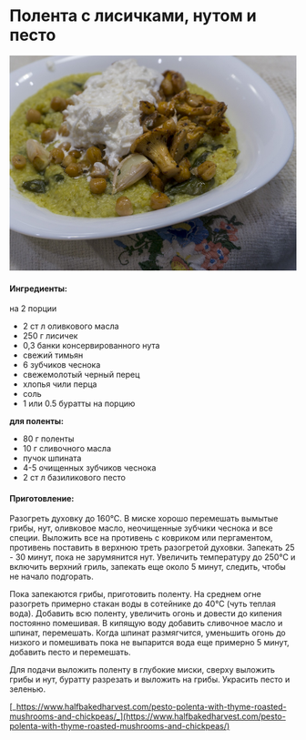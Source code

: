 # Полента с лисичками, нутом и песто

![](../../pics/dsc05553.jpg)

#### Ингредиенты:

на 2 порции

* 2 ст л оливкового масла
* 250 г лисичек
* 0,3 банки консервированного нута
* свежий тимьян
* 6 зубчиков чеснока
* свежемолотый черный перец
* хлопья чили перца
* соль
* 1 или 0.5 буратты на порцию

**для поленты:**

* 80 г поленты
* 10 г сливочного масла
* пучок шпината
* 4-5 очищенных зубчиков чеснока
* 2 ст л базиликового песто

#### Приготовление:

Разогреть духовку до 160°С. В миске хорошо перемешать вымытые грибы, нут, оливковое масло, неочищенные зубчики чеснока и все специи. Выложить все на противень с ковриком или пергаментом, противень поставить в верхнюю треть разогретой духовки. Запекать 25 - 30 минут, пока не зарумянится нут. Увеличить температуру до 250°С и включить верхний гриль, запекать еще около 5 минут, следить, чтобы не начало подгорать.

Пока запекаются грибы, приготовить поленту. На среднем огне разогреть примерно стакан воды в сотейнике до 40°С \(чуть теплая вода\). Добавить всю поленту, увеличить огонь и довести до кипения постоянно помешивая. В кипящую воду добавить сливочное масло и шпинат, перемешать. Когда шпинат размягчится, уменьшить огонь до низкого и помешивать пока не выпарится вода еще примерно 5 минут, добавить песто и перемешать.

Для подачи выложить поленту в глубокие миски, сверху выложить грибы и нут, буратту разрезать и выложить на грибы. Украсить песто и зеленью.

[_https://www.halfbakedharvest.com/pesto-polenta-with-thyme-roasted-mushrooms-and-chickpeas/_](https://www.halfbakedharvest.com/pesto-polenta-with-thyme-roasted-mushrooms-and-chickpeas/)



